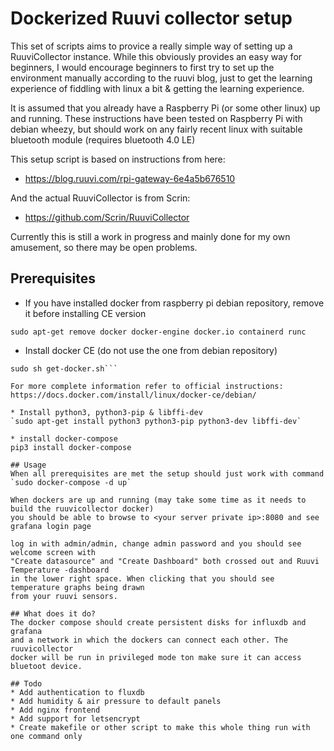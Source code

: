 # Dockerized Ruuvi collector setup
This set of scripts aims to provice a really simple way of setting up a RuuviCollector
instance. While this obviously provides an easy way for beginners, I would encourage
beginners to first try to set up the environment manually according to the ruuvi blog,
just to get the learning experience of fiddling with linux a bit & getting the learning
experience.

It is assumed that you already have a Raspberry Pi (or some other linux) up and
running. These instructions have been tested on Raspberry Pi with debian wheezy,
but should work on any fairly recent linux with suitable bluetooth module (requires
bluetooth 4.0 LE)

This setup script is based on instructions from here:
* https://blog.ruuvi.com/rpi-gateway-6e4a5b676510

And the actual RuuviCollector is from Scrin:
* https://github.com/Scrin/RuuviCollector

Currently this is still a work in progress and mainly done for my own amusement, so there may be open
problems.

## Prerequisites
* If you have installed docker from raspberry pi debian repository, remove it before installing CE version

`sudo apt-get remove docker docker-engine docker.io containerd runc`

* Install docker CE (do not use the one from debian repository)

```curl -fsSL https://get.docker.com -o get-docker.sh
sudo sh get-docker.sh```

For more complete information refer to official instructions: https://docs.docker.com/install/linux/docker-ce/debian/

* Install python3, python3-pip & libffi-dev
`sudo apt-get install python3 python3-pip python3-dev libffi-dev`

* install docker-compose
pip3 install docker-compose

## Usage
When all prerequisites are met the setup should just work with command
`sudo docker-compose -d up`

When dockers are up and running (may take some time as it needs to build the ruuvicollector docker)
you should be able to browse to <your server private ip>:8080 and see grafana login page

log in with admin/admin, change admin password and you should see welcome screen with 
"Create datasource" and "Create Dashboard" both crossed out and Ruuvi Temperature -dashboard
in the lower right space. When clicking that you should see temperature graphs being drawn
from your ruuvi sensors.

## What does it do?
The docker compose should create persistent disks for influxdb and grafana
and a network in which the dockers can connect each other. The ruuvicollector
docker will be run in privileged mode ton make sure it can access bluetoot device.

## Todo
* Add authentication to fluxdb
* Add humidity & air pressure to default panels
* Add nginx frontend
* Add support for letsencrypt
* Create makefile or other script to make this whole thing run with one command only
